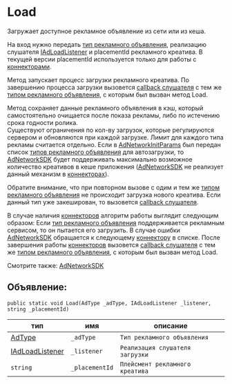 # Load
Загружает доступное рекламное объявление из сети или из кеша.

На вход нужно передать [тип рекламного объявления](../enums/AdType.md), реализацию слушателя [IAdLoadListener](../listeners/IAdLoadListener/IAdLoadListener.md) и placementId рекламного креатива. В текущей версии placementId используется только для работы с [коннекторами](../connectors/connectors.md).

Метод запускает процесс загрузки рекламного креатива. По завершению процесса загрузки вызовется [callback слушателя](../listeners/IAdLoadListener/IAdLoadListener.md) с тем же [типом рекламного объявления](../enums/AdType.md), с которым был вызван метод Load.

Метод сохраняет данные рекламного объявления в кэш, который самостоятельно очищается после показа рекламы, либо по истечению срока годности ролика.  
Существуют ограничения по кол-ву загрузок, которые регулируются сервером и обновляются при каждой загрузке. Лимит для каждого типа рекламы считается отдельно. Если в [AdNetworkInitParams](../models/AdNetworkInitParams.md) был передан список [типов рекламного объявления](../enums/AdType.md) для автозагрузки, то [AdNetworkSDK](AdNetworkSDK.md) будет поддерживать максимально возможное количество креативов в кеше приложения ([AdNetworkSDK](AdNetworkSDK.md) не реализует данный механизм в [коннекторах](../connectors/connectors.md)).

Обратите внимание, что при повторном вызове с одим и тем же [типом рекламного объявления](../enums/AdType.md) не происходит загрузка нового креатива. Если данный тип уже закеширован, то вызовется [callback слушателя](../listeners/IAdLoadListener/IAdLoadListener.md).

В случае наличия [коннекторов](../connectors/connectors.md) алгоритм работы выглядит следующим образом: Если [тип рекламного объявления](../enums/AdType.md) поддерживается рекламным сервисом, то он пытается его загрузить. В случае ошибки [AdNetworkSDK](AdNetworkSDK.md) обращается к следующему [коннектору](../connectors/connectors.md)  в списке. После завершения работы [коннекторов](../connectors/connectors.md) вызовется [callback слушателя](../listeners/IAdLoadListener/IAdLoadListener.md) с тем же [типом рекламного объявления](../enums/AdType.md), с которым был вызван метод Load.

Смотрите также: [AdNetworkSDK](AdNetworkSDK.md)

## Объявление:

`public static void Load(AdType _adType, IAdLoadListener _listener, string _placementId)`

тип | имя | описание
-|-|-
[AdType](../enums/AdType.md) | `_adType` | `Тип рекламного объявления`
[IAdLoadListener](../listeners/IAdLoadListener/IAdLoadListener.md) | `_listener` | `Реализация слушателя загрузки`
`string` | `_placementId` | `Плейсмент рекламного креатива`